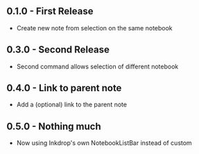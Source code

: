 ## 0.1.0 - First Release
* Create new note from selection on the same notebook

## 0.3.0 - Second Release
* Second command allows selection of different notebook

## 0.4.0 - Link to parent note
* Add a (optional) link to the parent note

## 0.5.0 - Nothing much
* Now using Inkdrop's own NotebookListBar instead of custom
